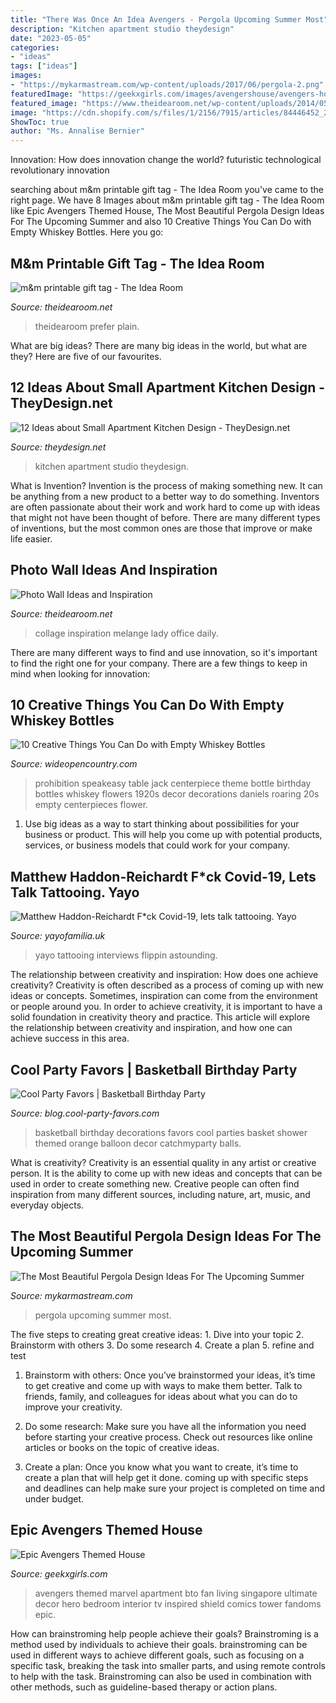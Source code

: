 ```yaml
---
title: "There Was Once An Idea Avengers - Pergola Upcoming Summer Most"
description: "Kitchen apartment studio theydesign"
date: "2023-05-05"
categories:
- "ideas"
tags: ["ideas"]
images:
- "https://mykarmastream.com/wp-content/uploads/2017/06/pergola-2.png"
featuredImage: "https://geekxgirls.com/images/avengershouse/avengers-house-02.jpg"
featured_image: "https://www.theidearoom.net/wp-content/uploads/2014/05/mm-teacher-gift.jpg"
image: "https://cdn.shopify.com/s/files/1/2156/7915/articles/84446452_2524243211187043_8551751735738105856_n_1200x1200_crop_center.jpg?v=1586011208"
ShowToc: true
author: "Ms. Annalise Bernier"
---
```



Innovation: How does innovation change the world?
futuristic 
technological 
revolutionary
innovation

	

		
searching about m&amp;m printable gift tag - The Idea Room you've came to the right page. We have 8 Images about m&amp;m printable gift tag - The Idea Room like Epic Avengers Themed House, The Most Beautiful Pergola Design Ideas For The Upcoming Summer and also 10 Creative Things You Can Do with Empty Whiskey Bottles. Here you go:
		
    
## M&amp;m Printable Gift Tag - The Idea Room

<img loading=lazy src="https://www.theidearoom.net/wp-content/uploads/2014/05/mm-teacher-gift.jpg" onerror="this.onerror=null;this.src='https://tse3.mm.bing.net/th?id=OIP.j9lQQkeD3XObJ4XVgasiZAHaLH&amp;pid=15.1';" alt="m&amp;m printable gift tag - The Idea Room">

_Source: theidearoom.net_

>theidearoom prefer plain. 

	

What are big ideas?
There are many big ideas in the world, but what are they? Here are five of our favourites.

    
## 12 Ideas About Small Apartment Kitchen Design - TheyDesign.net

<img loading=lazy src="http://theydesign.net/wp-content/uploads/2017/06/25-best-ideas-about-studio-apartment-kitchen-on-theydesign-small-in-small-apartment-kitchen-design-17-ideas-about-small-apartment-kitchen-design.jpg" onerror="this.onerror=null;this.src='https://tse1.mm.bing.net/th?id=OIP.qmC3Rk-prEfsFGNrDphL9QHaLH&amp;pid=15.1';" alt="12 Ideas about Small Apartment Kitchen Design - TheyDesign.net">

_Source: theydesign.net_

>kitchen apartment studio theydesign. 

	

What is Invention?
Invention is the process of making something new. It can be anything from a new product to a better way to do something. Inventors are often passionate about their work and work hard to come up with ideas that might not have been thought of before. There are many different types of inventions, but the most common ones are those that improve or make life easier.

    
## Photo Wall Ideas And Inspiration

<img loading=lazy src="http://www.theidearoom.net/wp-content/uploads/2015/07/black-and-white-photo-wall.jpg" onerror="this.onerror=null;this.src='https://tse3.mm.bing.net/th?id=OIP.AtSWmjjZBmGWN0_5pqLzeAHaKu&amp;pid=15.1';" alt="Photo Wall Ideas and Inspiration">

_Source: theidearoom.net_

>collage inspiration melange lady office daily. 

	

There are many different ways to find and use innovation, so it's important to find the right one for your company. There are a few things to keep in mind when looking for innovation: 

    
## 10 Creative Things You Can Do With Empty Whiskey Bottles

<img loading=lazy src="http://cdn0.wideopencountry.com/wp-content/uploads/2016/04/flower-e1460042494347.jpg" onerror="this.onerror=null;this.src='https://tse4.mm.bing.net/th?id=OIP.bUPBC1HboI1nnYFcCGJOtAAAAA&amp;pid=15.1';" alt="10 Creative Things You Can Do with Empty Whiskey Bottles">

_Source: wideopencountry.com_

>prohibition speakeasy table jack centerpiece theme bottle birthday bottles whiskey flowers 1920s decor decorations daniels roaring 20s empty centerpieces flower. 

	

1. Use big ideas as a way to start thinking about possibilities for your business or product. This will help you come up with potential products, services, or business models that could work for your company. 

    
## Matthew Haddon-Reichardt F*ck Covid-19, Lets Talk Tattooing. Yayo

<img loading=lazy src="https://cdn.shopify.com/s/files/1/2156/7915/articles/84446452_2524243211187043_8551751735738105856_n_1200x1200_crop_center.jpg?v=1586011208" onerror="this.onerror=null;this.src='https://tse1.mm.bing.net/th?id=OIP.QtkL83154x40plIeVrP7YQHaHa&amp;pid=15.1';" alt="Matthew Haddon-Reichardt F*ck Covid-19, lets talk tattooing. Yayo">

_Source: yayofamilia.uk_

>yayo tattooing interviews flippin astounding. 

	

The relationship between creativity and inspiration: How does one achieve creativity?
Creativity is often described as a process of coming up with new ideas or concepts. Sometimes, inspiration can come from the environment or people around you. In order to achieve creativity, it is important to have a solid foundation in creativity theory and practice. This article will explore the relationship between creativity and inspiration, and how one can achieve success in this area.

    
## Cool Party Favors | Basketball Birthday Party

<img loading=lazy src="http://blog.cool-party-favors.com/wp-content/uploads/2012/09/Basketball-Party-Decorations2-682x1024.jpg" onerror="this.onerror=null;this.src='https://tse1.mm.bing.net/th?id=OIP.zrB_BWDDPWXNmrVVRH4FfgHaLH&amp;pid=15.1';" alt="Cool Party Favors | Basketball Birthday Party">

_Source: blog.cool-party-favors.com_

>basketball birthday decorations favors cool parties basket shower themed orange balloon decor catchmyparty balls. 

	

What is creativity?
Creativity is an essential quality in any artist or creative person. It is the ability to come up with new ideas and concepts that can be used in order to create something new. Creative people can often find inspiration from many different sources, including nature, art, music, and everyday objects.

    
## The Most Beautiful Pergola Design Ideas For The Upcoming Summer

<img loading=lazy src="https://mykarmastream.com/wp-content/uploads/2017/06/pergola-2.png" onerror="this.onerror=null;this.src='https://tse4.mm.bing.net/th?id=OIP.uNSSnvmCeD98HZ8uLJ3tpwHaKo&amp;pid=15.1';" alt="The Most Beautiful Pergola Design Ideas For The Upcoming Summer">

_Source: mykarmastream.com_

>pergola upcoming summer most. 

	

The five steps to creating great creative ideas: 1. Dive into your topic 2. Brainstorm with others 3. Do some research 4. Create a plan 5. refine and test
1. Brainstorm with others: Once you’ve brainstormed your ideas, it’s time to get creative and come up with ways to make them better. Talk to friends, family, and colleagues for ideas about what you can do to improve your creativity.
2. Do some research: Make sure you have all the information you need before starting your creative process. Check out resources like online articles or books on the topic of creative ideas.

3. Create a plan: Once you know what you want to create, it’s time to create a plan that will help get it done. coming up with specific steps and deadlines can help make sure your project is completed on time and under budget.


    
## Epic Avengers Themed House

<img loading=lazy src="https://geekxgirls.com/images/avengershouse/avengers-house-02.jpg" onerror="this.onerror=null;this.src='https://tse4.mm.bing.net/th?id=OIP.oMkR8QvwuFEXhv0tWmqmZgHaEU&amp;pid=15.1';" alt="Epic Avengers Themed House">

_Source: geekxgirls.com_

>avengers themed marvel apartment bto fan living singapore ultimate decor hero bedroom interior tv inspired shield comics tower fandoms epic. 

	

How can brainstroming help people achieve their goals?
Brainstroming is a method used by individuals to achieve their goals. brainstroming can be used in different ways to achieve different goals, such as focusing on a specific task, breaking the task into smaller parts, and using remote controls to help with the task. Brainstroming can also be used in combination with other methods, such as guideline-based therapy or action plans.

